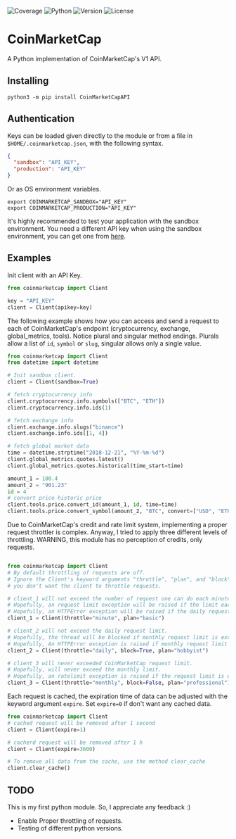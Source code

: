![Coverage](https://img.shields.io/badge/coverage-89%25-yellowgreen.svg)
![Python](https://img.shields.io/badge/Python-3.7-brightgreen.svg)
![Version](https://img.shields.io/badge/Version-0.4-brightgreen.svg)
![License](https://img.shields.io/badge/License-MIT-green.svg)

# CoinMarketCap
A Python implementation of CoinMarketCap's V1 API.

## Installing
```terminal
python3 -m pip install CoinMarketCapAPI
```

## Authentication
Keys can be loaded given directly to the module or from a file in `$HOME/.coinmarketcap.json`, with the following syntax.
```json
{
  "sandbox": "API_KEY",
  "production": "API_KEY"
}
```

Or as OS environment variables.
```terminal
export COINMARKETCAP_SANDBOX="API_KEY"
export COINMARKETCAP_PRODUCTION="API_KEY"
```

It's highly recommended to test your application with the sandbox environment. You need a different API key when using the sandbox environment, you can get one from [here](https://sandbox.coinmarketcap.com/).


## Examples
Init client with an API Key.
```python
from coinmarketcap import Client

key = "API_KEY"
client = Client(apikey=key)
```

The following example shows how you can access and send a request to each of CoinMarketCap's endpoint (cryptocurrency, exchange, global_metrics, tools). Notice plural and singular method endings. Plurals allow a list of `id`, `symbol` or `slug`, singular allows only a single value.

```python
from coinmarketcap import Client
from datetime import datetime

# Init sandbox client.
client = Client(sandbox=True)

# fetch cryptocurrency info
client.cryptocurrency.info.symbols(["BTC", "ETH"])
client.cryptocurrency.info.ids(1)

# fetch exchange info
client.exchange.info.slugs("binance")
client.exchange.info.ids([1, 4])

# fetch global market data
time = datetime.strptime("2018-12-21", "%Y-%m-%d")
client.global_metrics.quotes.latest()
client.global_metrics.quotes.historical(time_start=time)

amount_1 = 100.4
amount_2 = "901.23"
id = 4
# convert price historic price
client.tools.price.convert_id(amount_1, id, time=time)
client.tools.price.convert_symbol(amount_2, "BTC", convert=["USD", "ETH"])
```

Due to CoinMarketCap's credit and rate limit system, implementing a proper request throttler is complex. Anyway, I tried to apply three different levels of throttling. WARNING, this module has no perception of credits, only requests.

```python  

from coinmarketcap import Client
# By default throttling of requests are off.
# Ignore the Client's keyword arguments "throttle", "plan", and "block" if
# you don't want the client to throttle requests.  

# client_1 will not exceed the number of request one can do each minute.
# Hopefully, an request limit exception will be raised if the limit each minute are exceeded.
# Hopefully, an HTTPError exception will be raised if the daily request limit is exceeded.
client_1 = Client(throttle="minute", plan="basic")

# client_2 will not exceed the daily request limit.
# Hopefully, the thread will be blocked if monthly request limit is exceeded.
# Hopefully, An HTTPError exception is raised if monthly request limit are exceeded.
client_2 = Client(throttle="daily", block=True, plan="hobbyist")

# client_3 will never exceeded CoinMarketCap request limit.
# Hopefully, will never exceed the monthly limit.
# Hopefully, an ratelimit exception is raised if the request limit is exceeded.
client_3 = Client(throttle="monthly", block=False, plan="professional")

```

Each request is cached, the expiration time of data can be adjusted with the keyword argument `expire`. Set `expire=0` if don't want any cached data.
```python
from coinmarketcap import Client
# cached request will be removed after 1 second
client = Client(expire=1)

# cacherd request will be removed after 1 h
client = Client(expire=3600)

# To remove all data from the cache, use the method clear_cache
client.clear_cache()

```

## TODO
This is my first python module. So, I appreciate any feedback :)
* Enable Proper throttling of requests.
* Testing of different python versions.
